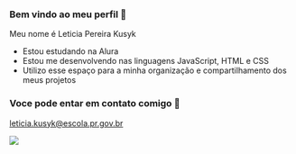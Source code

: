 ### Bem vindo ao meu perfil 🥑

Meu nome é Leticia Pereira Kusyk

- Estou estudando na Alura
- Estou me desenvolvendo nas linguagens JavaScript, HTML e CSS
- Utilizo esse espaço para a minha organização e compartilhamento dos meus projetos

### Voce pode entar em contato comigo 📧

leticia.kusyk@escola.pr.gov.br


![](https://media.tenor.com/SGKP3L2OUoMAAAAC/hello-kitty.gif)
